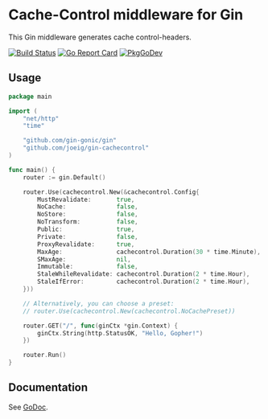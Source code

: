 # Cache-Control middleware for Gin

This Gin middleware generates cache control-headers.

[![Build Status](https://github.com/joeig/gin-cachecontrol/workflows/Tests/badge.svg)](https://github.com/joeig/gin-cachecontrol/actions)
[![Go Report Card](https://goreportcard.com/badge/github.com/joeig/gin-cachecontrol)](https://goreportcard.com/report/github.com/joeig/gin-cachecontrol)
[![PkgGoDev](https://pkg.go.dev/badge/github.com/joeig/gin-cachecontrol)](https://pkg.go.dev/github.com/joeig/gin-cachecontrol)

## Usage

```go
package main

import (
	"net/http"
	"time"

	"github.com/gin-gonic/gin"
	"github.com/joeig/gin-cachecontrol"
)

func main() {
	router := gin.Default()

	router.Use(cachecontrol.New(&cachecontrol.Config{
		MustRevalidate:       true,
		NoCache:              false,
		NoStore:              false,
		NoTransform:          false,
		Public:               true,
		Private:              false,
		ProxyRevalidate:      true,
		MaxAge:               cachecontrol.Duration(30 * time.Minute),
		SMaxAge:              nil,
		Immutable:            false,
		StaleWhileRevalidate: cachecontrol.Duration(2 * time.Hour),
		StaleIfError:         cachecontrol.Duration(2 * time.Hour),
	}))

	// Alternatively, you can choose a preset:
	// router.Use(cachecontrol.New(cachecontrol.NoCachePreset))

	router.GET("/", func(ginCtx *gin.Context) {
		ginCtx.String(http.StatusOK, "Hello, Gopher!")
	})

	router.Run()
}
```

## Documentation

See [GoDoc](https://godoc.org/github.com/joeig/gin-cachecontrol).
